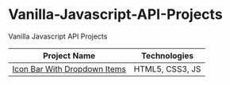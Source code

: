 # Vanilla-Javascript-API-Projects
Vanilla Javascript API Projects


| Project Name | Technologies |
|-----------|------------|
| [Icon Bar With Dropdown Items](https://sensational-llama-635cf4.netlify.app)   | HTML5, CSS3, JS |
